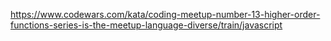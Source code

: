 https://www.codewars.com/kata/coding-meetup-number-13-higher-order-functions-series-is-the-meetup-language-diverse/train/javascript
